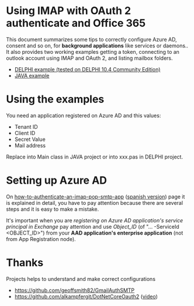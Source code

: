 # Using IMAP with OAuth 2 authenticate and Office 365
This document summarizes some tips to correctly configure Azure AD, consent and so on, for **background applications** like services or daemons..
It also provides two working examples getting a token, connecting to an outlook account using IMAP and OAuth 2, and listing mailbox folders.
- [DELPHI example (tested on DELPHI 10.4 Community Edition)](https://github.com/victorgv/dev-notes/tree/main/Using%20IMAP%20with%20OAuth%202%20authenticate%20and%20Office%20365/DELPHI_example)
- [JAVA example](https://github.com/victorgv/dev-notes/tree/main/Using%20IMAP%20with%20OAuth%202%20authenticate%20and%20Office%20365/JAVA_example)

# Using the examples
You need an application registered on Azure AD and this values: 
- Tenant ID
- Client ID
- Secret Value
- Mail address

Replace into Main class in JAVA project or into xxx.pas in DELPHI project.


# Setting up Azure AD
On [how-to-authenticate-an-imap-pop-smtp-app](https://learn.microsoft.com/en-us/exchange/client-developer/legacy-protocols/how-to-authenticate-an-imap-pop-smtp-application-by-using-oauth) ([spanish version](https://learn.microsoft.com/es-es/exchange/client-developer/legacy-protocols/how-to-authenticate-an-imap-pop-smtp-application-by-using-oauth)) page it is explained in detail, you have to pay attention because there are several steps and it is easy to make a mistake.

It's important when you are  *registering on Azure AD application's service principal in Exchange* pay attention and use *Object_ID* (of "... -ServiceId <OBJECT_ID>") from your **AAD application's enterprise application** (not from App Registration node).  


# Thanks
Projects helps to understand and make correct configurations
- https://github.com/geoffsmith82/GmailAuthSMTP
- https://github.com/alkampfergit/DotNetCoreOauth2 ([video](https://www.youtube.com/watch?v=Q660AYVZM0Y))

